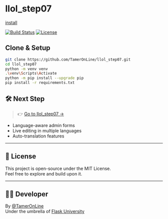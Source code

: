 # llol_step07
[install](#Clone-&-Setup)

[![Build Status](...)](link) [![License](...)](link)


## Clone & Setup

```bash
git clone https://github.com/TamerOnLine/llol_step07.git
cd llol_step07
python -m venv venv
.\venv\Scripts\Activate
python -m pip install --upgrade pip
pip install -r requirements.txt
```





## 🛠️ Next Step

> 👉 [Go to llol_step07 →](https://github.com/TamerOnLine/llol_step07)

- Language-aware admin forms
- Live editing in multiple languages
- Auto-translation features

---

## 📜 License

This project is open-source under the MIT License.  
Feel free to explore and build upon it.

---

## 👨‍💻 Developer

By [@TamerOnLine](https://github.com/TamerOnLine)  
Under the umbrella of [Flask University](https://github.com/Flask-University)
